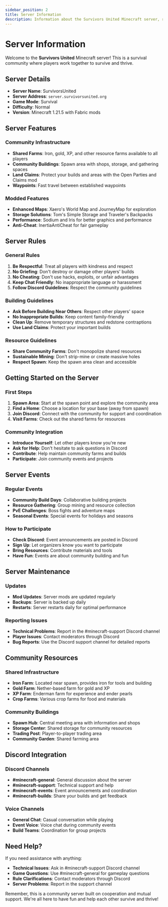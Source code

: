 ```yaml
---
sidebar_position: 2
title: Server Information
description: Information about the Survivors United Minecraft server, rules, and features
---
```


# Server Information

Welcome to the **Survivors United** Minecraft server! This is a survival community where players work together to survive and thrive.

## Server Details

- **Server Name**: SurvivorsUnited
- **Server Address**: `server.survivorsunited.org`
- **Game Mode**: Survival
- **Difficulty**: Normal
- **Version**: Minecraft 1.21.5 with Fabric mods

## Server Features

### Community Infrastructure
- **Shared Farms**: Iron, gold, XP, and other resource farms available to all players
- **Community Buildings**: Spawn area with shops, storage, and gathering spaces
- **Land Claims**: Protect your builds and areas with the Open Parties and Claims mod
- **Waypoints**: Fast travel between established waypoints

### Modded Features
- **Enhanced Maps**: Xaero's World Map and JourneyMap for exploration
- **Storage Solutions**: Tom's Simple Storage and Traveler's Backpacks
- **Performance**: Sodium and Iris for better graphics and performance
- **Anti-Cheat**: InertiaAntiCheat for fair gameplay

## Server Rules

### General Rules
1. **Be Respectful**: Treat all players with kindness and respect
2. **No Griefing**: Don't destroy or damage other players' builds
3. **No Cheating**: Don't use hacks, exploits, or unfair advantages
4. **Keep Chat Friendly**: No inappropriate language or harassment
5. **Follow Discord Guidelines**: Respect the community guidelines

### Building Guidelines
- **Ask Before Building Near Others**: Respect other players' space
- **No Inappropriate Builds**: Keep content family-friendly
- **Clean Up**: Remove temporary structures and redstone contraptions
- **Use Land Claims**: Protect your important builds

### Resource Guidelines
- **Share Community Farms**: Don't monopolize shared resources
- **Sustainable Mining**: Don't strip-mine or create massive holes
- **Respect Spawn**: Keep the spawn area clean and accessible

## Getting Started on the Server

### First Steps
1. **Spawn Area**: Start at the spawn point and explore the community area
2. **Find a Home**: Choose a location for your base (away from spawn)
3. **Join Discord**: Connect with the community for support and coordination
4. **Visit Farms**: Check out the shared farms for resources

### Community Integration
- **Introduce Yourself**: Let other players know you're new
- **Ask for Help**: Don't hesitate to ask questions in Discord
- **Contribute**: Help maintain community farms and builds
- **Participate**: Join community events and projects

## Server Events

### Regular Events
- **Community Build Days**: Collaborative building projects
- **Resource Gathering**: Group mining and resource collection
- **PvE Challenges**: Boss fights and adventure maps
- **Seasonal Events**: Special events for holidays and seasons

### How to Participate
- **Check Discord**: Event announcements are posted in Discord
- **Sign Up**: Let organizers know you want to participate
- **Bring Resources**: Contribute materials and tools
- **Have Fun**: Events are about community building and fun

## Server Maintenance

### Updates
- **Mod Updates**: Server mods are updated regularly
- **Backups**: Server is backed up daily
- **Restarts**: Server restarts daily for optimal performance

### Reporting Issues
- **Technical Problems**: Report in the #minecraft-support Discord channel
- **Player Issues**: Contact moderators through Discord
- **Bug Reports**: Use the Discord support channel for detailed reports

## Community Resources

### Shared Infrastructure
- **Iron Farm**: Located near spawn, provides iron for tools and building
- **Gold Farm**: Nether-based farm for gold and XP
- **XP Farm**: Enderman farm for experience and ender pearls
- **Crop Farms**: Various crop farms for food and materials

### Community Buildings
- **Spawn Hub**: Central meeting area with information and shops
- **Storage Center**: Shared storage for community resources
- **Trading Post**: Player-to-player trading area
- **Community Garden**: Shared farming area

## Discord Integration

### Discord Channels
- **#minecraft-general**: General discussion about the server
- **#minecraft-support**: Technical support and help
- **#minecraft-events**: Event announcements and coordination
- **#minecraft-builds**: Share your builds and get feedback

### Voice Channels
- **General Chat**: Casual conversation while playing
- **Event Voice**: Voice chat during community events
- **Build Teams**: Coordination for group projects

## Need Help?

If you need assistance with anything:

- **Technical Issues**: Ask in #minecraft-support Discord channel
- **Game Questions**: Use #minecraft-general for gameplay questions
- **Rule Clarifications**: Contact moderators through Discord
- **Server Problems**: Report in the support channel

Remember, this is a community server built on cooperation and mutual support. We're all here to have fun and help each other survive and thrive! 
